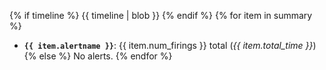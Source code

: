 {% if timeline %}
{{ timeline | blob }}
{% endif %}
{% for item in summary %}
 * **`{{ item.alertname }}`**: {{ item.num_firings }} total (*{{ item.total_time }}*)
{% else %}
No alerts.
{% endfor %}
